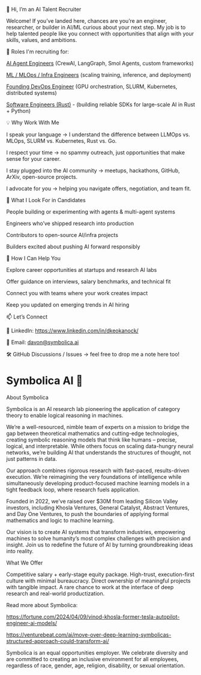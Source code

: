 👋 Hi, I’m an AI Talent Recruiter

Welcome! If you’ve landed here, chances are you’re an engineer, researcher, or builder in AI/ML curious about your next step. My job is to help talented people like you connect with opportunities that align with your skills, values, and ambitions.

🚀 Roles I'm recruiting for:

[AI Agent Engineers](https://www.linkedin.com/jobs/view/4289498371/?trk=mcm) (CrewAI, LangGraph, Smol Agents, custom frameworks)

[ML / MLOps / Infra Engineers](https://www.linkedin.com/jobs/view/4295898591) (scaling training, inference, and deployment)

[Founding DevOps Engineer](https://www.linkedin.com/jobs/view/4281096509) (GPU orchestration, SLURM, Kubernetes, distributed systems)

[Software Engineers (Rust)](https://www.linkedin.com/jobs/view/4265460789) - (building reliable SDKs for large-scale AI in Rust + Python)


💡 Why Work With Me

I speak your language → I understand the difference between LLMOps vs. MLOps, SLURM vs. Kubernetes, Rust vs. Go.

I respect your time → no spammy outreach, just opportunities that make sense for your career.

I stay plugged into the AI community → meetups, hackathons, GitHub, ArXiv, open-source projects.

I advocate for you → helping you navigate offers, negotiation, and team fit.


🎯 What I Look For in Candidates

People building or experimenting with agents & multi-agent systems

Engineers who’ve shipped research into production

Contributors to open-source AI/infra projects

Builders excited about pushing AI forward responsibly


🌱 How I Can Help You

Explore career opportunities at startups and research AI labs

Offer guidance on interviews, salary benchmarks, and technical fit

Connect you with teams where your work creates impact

Keep you updated on emerging trends in AI hiring


📫 Let’s Connect

💼 LinkedIn: https://www.linkedin.com/in/dkeokanock/

📧 Email: davon@symbolica.ai

🛠️ GitHub Discussions / Issues
 → feel free to drop me a note here too!


# Symbolica AI 🤖

About Symbolica

Symbolica is an AI research lab pioneering the application of category theory to enable logical reasoning in machines.

We’re a well-resourced, nimble team of experts on a mission to bridge the gap between theoretical mathematics and cutting-edge technologies, creating symbolic reasoning models that think like humans – precise, logical, and interpretable. While others focus on scaling data-hungry neural networks, we’re building AI that understands the structures of thought, not just patterns in data.

Our approach combines rigorous research with fast-paced, results-driven execution. We’re reimagining the very foundations of intelligence while simultaneously developing product-focused machine learning models in a tight feedback loop, where research fuels application.

Founded in 2022, we’ve raised over $30M from leading Silicon Valley investors, including Khosla Ventures, General Catalyst, Abstract Ventures, and Day One Ventures, to push the boundaries of applying formal mathematics and logic to machine learning.

Our vision is to create AI systems that transform industries, empowering machines to solve humanity’s most complex challenges with precision and insight. Join us to redefine the future of AI by turning groundbreaking ideas into reality.

What We Offer

Competitive salary + early-stage equity package.
High-trust, execution-first culture with minimal bureaucracy.
Direct ownership of meaningful projects with tangible impact.
A rare chance to work at the interface of deep research and real-world productization.

Read more about Symbolica:

https://fortune.com/2024/04/09/vinod-khosla-former-tesla-autopilot-engineer-ai-models/

https://venturebeat.com/ai/move-over-deep-learning-symbolicas-structured-approach-could-transform-ai/

Symbolica is an equal opportunities employer. We celebrate diversity and are committed to creating an inclusive environment for all employees, regardless of race, gender, age, religion, disability, or sexual orientation.
